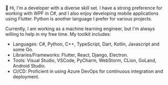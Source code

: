 👋 Hi, I'm a developer with a diverse skill set. I have a strong preference for working with WPF in C#, and I also enjoy developing mobile applications using Flutter. Python is another language I prefer for various projects.

Currently, I am working as a machine learning engineer, but I'm always willing to help in my free time. My toolkit includes:

* Languages: C#, Python, C++, TypeScript, Dart, Kotlin, Javascript and some Go.
* Libraries/Frameworks: Flutter, React, Django, Electron.
* Tools: Visual Studio, VSCode, PyCharm, WebStorm, CLion, GoLand, Android Studio.
* CI/CD: Proficient in using Azure DevOps for continuous integration and deployment.

<!--
**CodeSleeker/codesleeker** is a ✨ _special_ ✨ repository because its `README.md` (this file) appears on your GitHub profile.

Here are some ideas to get you started:

- 🔭 I’m currently working on ...
- 🌱 I’m currently learning ...
- 👯 I’m looking to collaborate on ...
- 🤔 I’m looking for help with ...
- 💬 Ask me about ...
- 📫 How to reach me: ...
- 😄 Pronouns: ...
- ⚡ Fun fact: ...
-->
